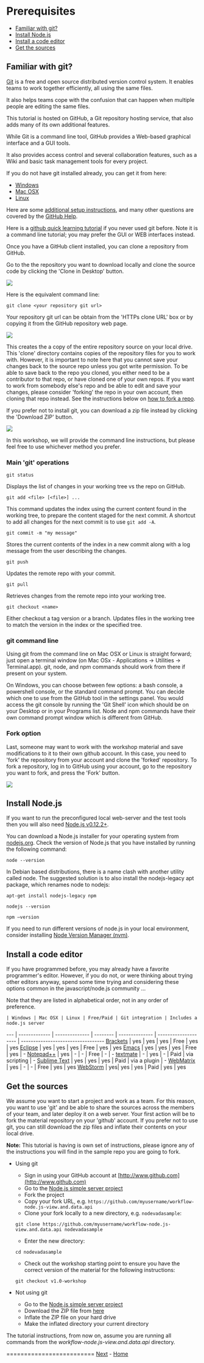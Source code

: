 <a name="Prerequisites"></a>
# Prerequisites

  - [Familiar with git?](#FamiliarWithGit)
  - [Install Node.js](#InstallNodeJs)
  - [Install a code editor](#InstallCodeEditor)
  - [Get the sources](#GetTheSources)


<a name="FamiliarWithGit"></a>
## Familiar with git?

[Git](http://www.git-scm.com) is a free and open source distributed version control system.
It enables teams to work together efficiently, all using the same files.

It also helps teams cope with the confusion that can happen when multiple people are editing the same files.

This tutorial is hosted on GitHub, a Git repository hosting service, that also adds many of its own additional features.

While Git is a command line tool, GitHub provides a Web-based graphical interface and a GUI tools.

It also provides access control and several collaboration features, such as a Wiki and basic task management tools for every project.

If you do not have git installed already, you can get it from here:

- [Windows](https://windows.github.com)
- [Mac OSX](https://mac.github.com)
- [Linux](http://git-scm.com/download/linux)

Here are some [additional setup instructions](https://help.github.com/articles/set-up-git), and many other questions are covered by the [GitHub Help](https://help.github.com).

Here is a [github quick learning tutorial](https://try.github.io/levels/1/challenges/1) if you never used git before. Note it is a command line tutorial; you may prefer the GUI or WEB interfaces instead.

Once you have a GitHub client installed, you can clone a repository from GitHub.

Go to the the repository you want to download locally and clone the source code by clicking the 'Clone in Desktop' button.

 ![](img/githubClone.png)

Here is the equivalent command line:
```
git clone <your repository git url>
```

Your repository git url can be obtain from the 'HTTPs clone URL' box or by copying it from the GitHub repository web page.

 ![](img/githubCloneURL.png)

This creates the a copy of the entire repository source on your local drive.
This 'clone' directory contains copies of the repository files for you to work with.
However, it is important to note here that you cannot save your changes back to the source repo unless you got write permission.
To be able to save back to the repo you cloned, you either need to be a contributor to that repo, or have cloned one of your own repos.
If you want to work from somebody else's repo and be able to edit and save your changes, please consider 'forking' the repo in your own account, then cloning that repo instead.
See the instructions below on [how to fork a repo](#Fork).

If you prefer not to install git, you can download a zip file instead by clicking the 'Download ZIP' button.

 ![](img/githubDownload.png)

In this workshop, we will provide the command line instructions, but please feel free to use whichever method you prefer.


### Main 'git' operations

```
git status
```
Displays the list of changes in your working tree vs the repo on GitHub.

```
git add <file> [<file>] ...
```
This command updates the index using the current content found in the working tree, to prepare the content staged for the next commit.
A shortcut to add all changes for the next commit is to use `git add -A`.

```
git commit -m "my message"
```
Stores the current contents of the index in a new commit along with a log message from the user describing the changes.

```
git push
```
Updates the remote repo with your commit.

```
git pull
```
Retrieves changes from the remote repo into your working tree.

```
git checkout <name>
```
Either checkout a tag version or a branch. Updates files in the working tree to match the version in the index or the specified tree.


### git command line

Using git from the command line on Mac OSX or Linux is straight forward; just open a terminal window (on Mac OSx - Applications -> Utilities -> Terminal.app).
git, node, and npm commands should work from there if present on your system.

On Windows, you can choose between few options: a bash console, a powershell console, or the standard command prompt.
You can decide which one to use from the GitHub tool in the settings panel.
You would access the git console by running the 'Git Shell' icon which should be on your Desktop or in your Programs list.
Node and npm commands have their own command prompt window which is different from GitHub.


<a name="Fork"></a>
### Fork option

Last, someone may want to work with the workshop material and save modifications to it to their own github account.
In this case, you need to 'fork' the repository from your account and clone the 'forked' repository.
To fork a repository, log in to GitHub using your account, go to the repository you want to fork, and press the 'Fork' button.

 ![](img/githubFork.png)


<a name="InstallNodeJs"></a>
## Install Node.js

If you want to run the preconfigured local web-server and the test tools then you will also need [Node.js v0.12.2+](https://nodejs.org/download/).

You can download a Node.js installer for your operating system from [nodejs.org](http://nodejs.org/download/).
Check the version of Node.js that you have installed by running the following command:

	node --version

In Debian based distributions, there is a name clash with another utility called node.
The suggested solution is to also install the nodejs-legacy apt package, which renames node to nodejs:

	apt-get install nodejs-legacy npm

	nodejs --version

	npm –version

If you need to run different versions of node.js in your local environment, consider installing [Node Version Manager (nvm)](https://github.com/creationix/nvm).


<a name="InstallCodeEditor"></a>
## Install a code editor

If you have programmed before, you may already have a favorite programmer's editor.
However, if you do not, or were thinking about trying other editors anyway,
spend some time trying and considering these options common in the javascript/node.js community ...

Note that they are listed in alphabetical order, not in any order of preference.

    | Windows | Mac OSX | Linux | Free/Paid | Git integration | Includes a node.js server
--- | ------------- | -------------- | -------- | -------------- | -------------------- | ----------------------------------
[Brackets](http://brackets.io/) | yes | yes | yes | Free | yes | yes
[Eclipse](http://eclipse.org/) | yes | yes | yes | Free | yes | yes
[Emacs](http://www.gnu.org/software/emacs/) | yes | yes | yes | Free | yes | -
[Notepad++](http://notepad-plus-plus.org/) | yes | - | - | Free | - | -
[textmate](http://macromates.com/) | - | yes | - | Paid | via scripting | -
[Sublime Text](http://www.sublimetext.com/) | yes | yes | yes | Paid | via a plugin | -
[WebMatrix](http://www.microsoft.com/web/webmatrix/) | yes | - | - | Free | yes | yes
[WebStorm](https://www.jetbrains.com/webstorm/) | yes| yes | yes | Paid | yes | yes


<a name="GetTheSources"></a>
## Get the sources

We assume you want to start a project and work as a team.
For this reason, you want to use 'git' and be able to share the sources across the members of your team,
and later deploy it on a web server.
Your first action will be to fork the material repository on your 'github' account.
If you prefer not to use git, you can still download the zip files and inflate their contents on your local drive.

<b>Note:</b> This tutorial is having is own set of instructions, please ignore any of the instructions you will find
in the sample repo you are going to fork.

* Using git
  - Sign in using your GitHub account at [http://www.github.com](http://www.github.com)
  - Go to the [Node.js simple server project](https://github.com/Developer-Autodesk/workflow-node.js-view.and.data.api)
  - Fork the project
  - Copy your fork URL, e.g. `https://github.com/myusername/workflow-node.js-view.and.data.api`
  - Clone your fork locally to a new directory, e.g. `nodevadasample`:
  ```
  git clone https://github.com/myusername/workflow-node.js-view.and.data.api nodevadasample
  ```
  - Enter the new directory:
  ```
  cd nodevadasample
  ```
  - Check out the workshop starting point to ensure you have the correct version of the material for the following instructions:
  ```
  git checkout v1.0-workshop
  ```

* Not using git
  - Go to the [Node.js simple server project](https://github.com/Developer-Autodesk/workflow-node.js-view.and.data.api)
  - Download the ZIP file from [here](https://github.com/Developer-Autodesk/workflow-node.js-view.and.data.api/releases/tag/v1.0-workshop)
  - Inflate the ZIP file on your hard drive
  - Make the inflated directory your current directory

The tutorial instructions, from now on, assume you are running all commands from the *workflow-node.js-view.and.data.api* directory.



=========================
[Next](chapter-1.md#Chapter1) -
[Home](README.md)
